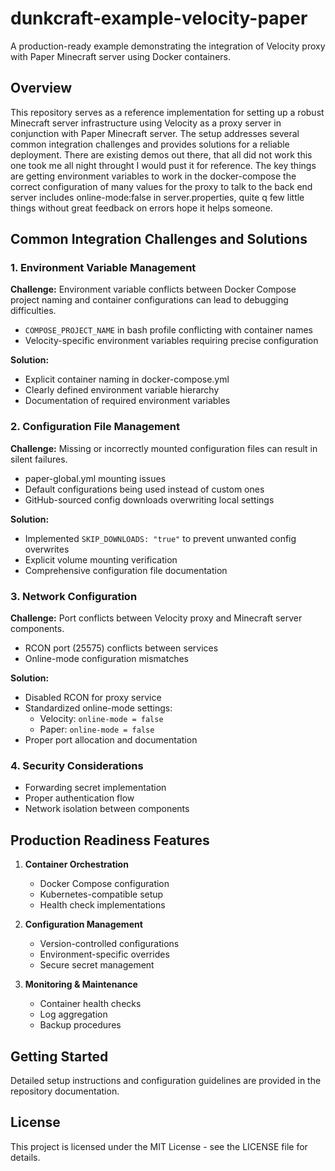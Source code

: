 # dunkcraft-example-velocity-paper

A production-ready example demonstrating the integration of Velocity proxy with Paper Minecraft server using Docker containers.

## Overview

This repository serves as a reference implementation for setting up a robust Minecraft server infrastructure using Velocity as a proxy server in conjunction with Paper Minecraft server. The setup addresses several common integration challenges and provides solutions for a reliable deployment. There are existing demos out there, that all did not work this one took me all night throught I would pust it for reference. The key things are getting environment variables to work in the docker-compose the correct configuration of many values for the proxy to talk to the back end server includes online-mode:false in server.properties, quite q few little things without great feedback on errors hope it helps someone. 

## Common Integration Challenges and Solutions

### 1. Environment Variable Management
**Challenge:** Environment variable conflicts between Docker Compose project naming and container configurations can lead to debugging difficulties.
- `COMPOSE_PROJECT_NAME` in bash profile conflicting with container names
- Velocity-specific environment variables requiring precise configuration

**Solution:**
- Explicit container naming in docker-compose.yml
- Clearly defined environment variable hierarchy
- Documentation of required environment variables

### 2. Configuration File Management
**Challenge:** Missing or incorrectly mounted configuration files can result in silent failures.
- paper-global.yml mounting issues
- Default configurations being used instead of custom ones
- GitHub-sourced config downloads overwriting local settings

**Solution:**
- Implemented `SKIP_DOWNLOADS: "true"` to prevent unwanted config overwrites
- Explicit volume mounting verification
- Comprehensive configuration file documentation

### 3. Network Configuration
**Challenge:** Port conflicts between Velocity proxy and Minecraft server components.
- RCON port (25575) conflicts between services
- Online-mode configuration mismatches

**Solution:**
- Disabled RCON for proxy service
- Standardized online-mode settings:
  - Velocity: `online-mode = false`
  - Paper: `online-mode = false`
- Proper port allocation and documentation

### 4. Security Considerations
- Forwarding secret implementation
- Proper authentication flow
- Network isolation between components

## Production Readiness Features

1. **Container Orchestration**
   - Docker Compose configuration
   - Kubernetes-compatible setup
   - Health check implementations

2. **Configuration Management**
   - Version-controlled configurations
   - Environment-specific overrides
   - Secure secret management

3. **Monitoring & Maintenance**
   - Container health checks
   - Log aggregation
   - Backup procedures

## Getting Started

Detailed setup instructions and configuration guidelines are provided in the repository documentation.

## License

This project is licensed under the MIT License - see the LICENSE file for details.
